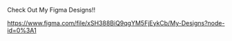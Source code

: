 Check Out My Figma Designs!!




https://www.figma.com/file/xSH388BiQ9qgYM5FjEykCb/My-Designs?node-id=0%3A1
